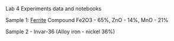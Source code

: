 Lab 4 Experiments data and notebooks

Sample 1: [Ferrite](https://www.mouser.co.il/ProductDetail/Fair-Rite/2631480002?qs=P8bU7i9nNAXYFpkL867Yeg%3D%3D)
Compound Fe2O3 - 65%, ZnO - 14%, MnO - 21%

Sample 2 - Invar-36 (Alloy iron - nickel 36%)




